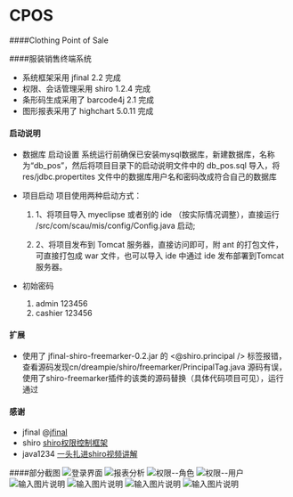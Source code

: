 # CPOS
####Clothing Point of Sale

####服装销售终端系统
  
 - 系统框架采用 jfinal 2.2 完成
 - 权限、会话管理采用 shiro 1.2.4 完成
 - 条形码生成采用了 barcode4j 2.1 完成
 - 图形报表采用了 highchart 5.0.11 完成
 
#### 启动说明
- 数据库 启动设置
  系统运行前确保已安装mysql数据库，新建数据库，名称为“db_pos”，然后将项目目录下的启动说明文件中的 db_pos.sql 导入，将 res/jdbc.propertites 文件中的数据库用户名和密码改成符合自己的数据库
- 项目启动
 项目使用两种启动方式：

    1. 1、将项目导入 myeclipse 或者别的 ide （按实际情况调整），直接运行 /src/com/scau/mis/config/Config.java 启动;

    1. 2、将项目发布到 Tomcat 服务器，直接访问即可，附 ant 的打包文件，可直接打包成 war 文件，也可以导入 ide 中通过 ide 发布部署到Tomcat服务器。

 
- 初始密码 
    1. admin  123456
    1. cashier  123456

#### 扩展
- 使用了 jfinal-shiro-freemarker-0.2.jar 的 <@shiro.principal /> 标签报错，查看源码发现cn/dreampie/shiro/freemarker/PrincipalTag.java 源码有误，使用了shiro-freemarker插件的该类的源码替换（具体代码项目可见），运行通过
#### 感谢

- jfinal     @[jfinal](http://git.oschina.net/jfinal/)   
- shiro      [shiro权限控制框架](https://shiro.apache.org)
- java1234   [一头扎进shiro视频讲解](http://www.java1234.com/a/yuanchuang/shiro/)


####部分截图
![登录界面](https://git.oschina.net/uploads/images/2017/0525/230111_ecd8f602_942742.png "在这里输入图片标题")
![报表分析](https://git.oschina.net/uploads/images/2017/0525/230246_9c31093d_942742.png "在这里输入图片标题")
![权限--角色](https://git.oschina.net/uploads/images/2017/0525/230343_ce90cad6_942742.png "在这里输入图片标题")
![权限--用户](https://git.oschina.net/uploads/images/2017/0525/230442_4e62632e_942742.png "在这里输入图片标题")
![输入图片说明](https://git.oschina.net/uploads/images/2017/0525/230553_79f18d4d_942742.png "在这里输入图片标题")
![输入图片说明](https://git.oschina.net/uploads/images/2017/0525/230834_0deab1ff_942742.png "在这里输入图片标题")
![输入图片说明](https://git.oschina.net/uploads/images/2017/0525/230933_4e9608c2_942742.png "在这里输入图片标题")
![输入图片说明](https://git.oschina.net/uploads/images/2017/0525/231030_4d8e3cf1_942742.png "在这里输入图片标题")

